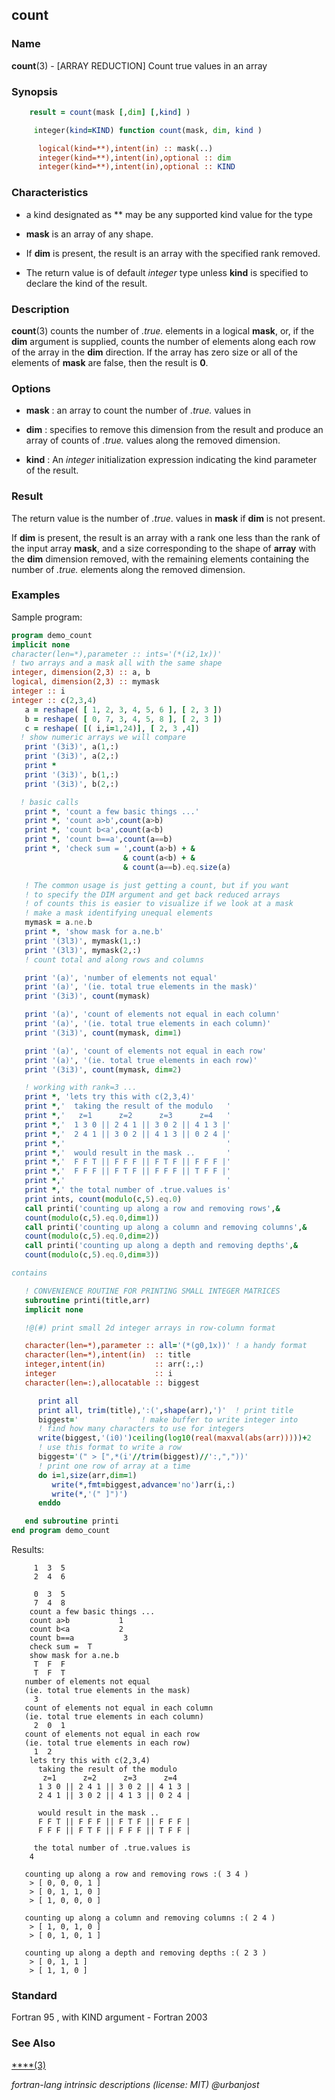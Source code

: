 ## count

### **Name**

**count**(3) - \[ARRAY REDUCTION\] Count true values in an array

### **Synopsis**
```fortran
    result = count(mask [,dim] [,kind] )
```
```fortran
     integer(kind=KIND) function count(mask, dim, kind )

      logical(kind=**),intent(in) :: mask(..)
      integer(kind=**),intent(in),optional :: dim
      integer(kind=**),intent(in),optional :: KIND
```
### **Characteristics**

  - a kind designated as ** may be any supported kind value for the type

  - **mask** is an array of any shape.

  - If **dim** is present, the result is an array with the specified rank
    removed.

  - The return value is of default _integer_ type unless **kind** is specified
    to declare the kind of the result.

### **Description**

  **count**(3) counts the number of _.true._ elements in a logical
  **mask**, or, if the **dim** argument is supplied, counts the number
  of elements along each row of the array in the **dim** direction. If
  the array has zero size or all of the elements of **mask** are false,
  then the result is **0**.

### **Options**

- **mask**
  : an array to count the number of _.true._ values in

- **dim**
  : specifies to remove this dimension from the result and produce an
    array of counts of _.true._ values along the removed dimension.

- **kind**
  : An _integer_ initialization expression indicating the kind
  parameter of the result.

### **Result**

The return value is the number of _.true_. values in **mask** if **dim**
is not present.

If **dim** is present, the result is an array with a rank one less
than the rank of the input array **mask**, and a size corresponding
to the shape of **array** with the **dim** dimension removed, with the
remaining elements containing the number of _.true._ elements along the
removed dimension.

### **Examples**

Sample program:

```fortran
program demo_count
implicit none
character(len=*),parameter :: ints='(*(i2,1x))'
! two arrays and a mask all with the same shape
integer, dimension(2,3) :: a, b
logical, dimension(2,3) :: mymask
integer :: i
integer :: c(2,3,4)
   a = reshape( [ 1, 2, 3, 4, 5, 6 ], [ 2, 3 ])
   b = reshape( [ 0, 7, 3, 4, 5, 8 ], [ 2, 3 ])
   c = reshape( [( i,i=1,24)], [ 2, 3 ,4])
  ! show numeric arrays we will compare
   print '(3i3)', a(1,:)
   print '(3i3)', a(2,:)
   print *
   print '(3i3)', b(1,:)
   print '(3i3)', b(2,:)

  ! basic calls
   print *, 'count a few basic things ...'
   print *, 'count a>b',count(a>b)
   print *, 'count b<a',count(a<b)
   print *, 'count b==a',count(a==b)
   print *, 'check sum = ',count(a>b) + &
                         & count(a<b) + &
                         & count(a==b).eq.size(a)

   ! The common usage is just getting a count, but if you want
   ! to specify the DIM argument and get back reduced arrays
   ! of counts this is easier to visualize if we look at a mask
   ! make a mask identifying unequal elements
   mymask = a.ne.b
   print *, 'show mask for a.ne.b'
   print '(3l3)', mymask(1,:)
   print '(3l3)', mymask(2,:)
   ! count total and along rows and columns

   print '(a)', 'number of elements not equal'
   print '(a)', '(ie. total true elements in the mask)'
   print '(3i3)', count(mymask)

   print '(a)', 'count of elements not equal in each column'
   print '(a)', '(ie. total true elements in each column)'
   print '(3i3)', count(mymask, dim=1)

   print '(a)', 'count of elements not equal in each row'
   print '(a)', '(ie. total true elements in each row)'
   print '(3i3)', count(mymask, dim=2)

   ! working with rank=3 ...
   print *, 'lets try this with c(2,3,4)'
   print *,'  taking the result of the modulo   '
   print *,'   z=1      z=2      z=3      z=4   '
   print *,'  1 3 0 || 2 4 1 || 3 0 2 || 4 1 3 |'
   print *,'  2 4 1 || 3 0 2 || 4 1 3 || 0 2 4 |'
   print *,'                                    '
   print *,'  would result in the mask ..       '
   print *,'  F F T || F F F || F T F || F F F |'
   print *,'  F F F || F T F || F F F || T F F |'
   print *,'                                    '
   print *,' the total number of .true.values is'
   print ints, count(modulo(c,5).eq.0)
   call printi('counting up along a row and removing rows',&
   count(modulo(c,5).eq.0,dim=1))
   call printi('counting up along a column and removing columns',&
   count(modulo(c,5).eq.0,dim=2))
   call printi('counting up along a depth and removing depths',&
   count(modulo(c,5).eq.0,dim=3))

contains

   ! CONVENIENCE ROUTINE FOR PRINTING SMALL INTEGER MATRICES
   subroutine printi(title,arr)
   implicit none

   !@(#) print small 2d integer arrays in row-column format

   character(len=*),parameter :: all='(*(g0,1x))' ! a handy format
   character(len=*),intent(in)  :: title
   integer,intent(in)           :: arr(:,:)
   integer                      :: i
   character(len=:),allocatable :: biggest

      print all
      print all, trim(title),':(',shape(arr),')'  ! print title
      biggest='           '  ! make buffer to write integer into
      ! find how many characters to use for integers
      write(biggest,'(i0)')ceiling(log10(real(maxval(abs(arr)))))+2
      ! use this format to write a row
      biggest='(" > [",*(i'//trim(biggest)//':,","))'
      ! print one row of array at a time
      do i=1,size(arr,dim=1)
         write(*,fmt=biggest,advance='no')arr(i,:)
         write(*,'(" ]")')
      enddo

   end subroutine printi
end program demo_count
```
Results:
```text
     1  3  5
     2  4  6

     0  3  5
     7  4  8
    count a few basic things ...
    count a>b           1
    count b<a           2
    count b==a           3
    check sum =  T
    show mask for a.ne.b
     T  F  F
     T  F  T
   number of elements not equal
   (ie. total true elements in the mask)
     3
   count of elements not equal in each column
   (ie. total true elements in each column)
     2  0  1
   count of elements not equal in each row
   (ie. total true elements in each row)
     1  2
    lets try this with c(2,3,4)
      taking the result of the modulo
       z=1      z=2      z=3      z=4
      1 3 0 || 2 4 1 || 3 0 2 || 4 1 3 |
      2 4 1 || 3 0 2 || 4 1 3 || 0 2 4 |

      would result in the mask ..
      F F T || F F F || F T F || F F F |
      F F F || F T F || F F F || T F F |

     the total number of .true.values is
    4

   counting up along a row and removing rows :( 3 4 )
    > [ 0, 0, 0, 1 ]
    > [ 0, 1, 1, 0 ]
    > [ 1, 0, 0, 0 ]

   counting up along a column and removing columns :( 2 4 )
    > [ 1, 0, 1, 0 ]
    > [ 0, 1, 0, 1 ]

   counting up along a depth and removing depths :( 2 3 )
    > [ 0, 1, 1 ]
    > [ 1, 1, 0 ]
```
### **Standard**

Fortran 95 , with KIND argument - Fortran 2003


### **See Also**

[****(3)](#)

 _fortran-lang intrinsic descriptions (license: MIT) \@urbanjost_
